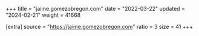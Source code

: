 +++
title = "jaime.gomezobregon.com"
date = "2022-03-22"
updated = "2024-02-21"
weight = 41668

[extra]
source = "https://jaime.gomezobregon.com"
ratio = 3
size = 41
+++
